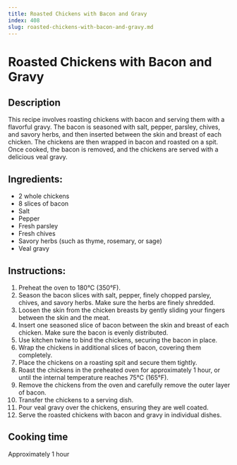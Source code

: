 ```yaml
---
title: Roasted Chickens with Bacon and Gravy
index: 408
slug: roasted-chickens-with-bacon-and-gravy.md
---
```


# Roasted Chickens with Bacon and Gravy

## Description
This recipe involves roasting chickens with bacon and serving them with a flavorful gravy. The bacon is seasoned with salt, pepper, parsley, chives, and savory herbs, and then inserted between the skin and breast of each chicken. The chickens are then wrapped in bacon and roasted on a spit. Once cooked, the bacon is removed, and the chickens are served with a delicious veal gravy.

## Ingredients:
- 2 whole chickens
- 8 slices of bacon
- Salt
- Pepper
- Fresh parsley
- Fresh chives
- Savory herbs (such as thyme, rosemary, or sage)
- Veal gravy

## Instructions:
1. Preheat the oven to 180°C (350°F).
2. Season the bacon slices with salt, pepper, finely chopped parsley, chives, and savory herbs. Make sure the herbs are finely shredded.
3. Loosen the skin from the chicken breasts by gently sliding your fingers between the skin and the meat.
4. Insert one seasoned slice of bacon between the skin and breast of each chicken. Make sure the bacon is evenly distributed.
5. Use kitchen twine to bind the chickens, securing the bacon in place.
6. Wrap the chickens in additional slices of bacon, covering them completely.
7. Place the chickens on a roasting spit and secure them tightly.
8. Roast the chickens in the preheated oven for approximately 1 hour, or until the internal temperature reaches 75°C (165°F).
9. Remove the chickens from the oven and carefully remove the outer layer of bacon.
10. Transfer the chickens to a serving dish.
11. Pour veal gravy over the chickens, ensuring they are well coated.
12. Serve the roasted chickens with bacon and gravy in individual dishes.

## Cooking time
Approximately 1 hour